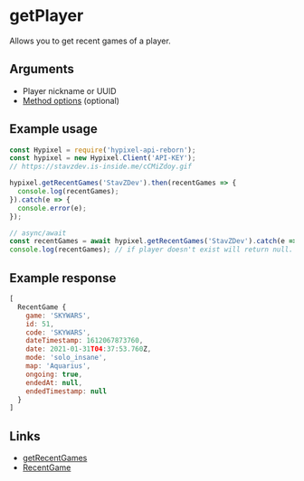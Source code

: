# getPlayer
Allows you to get recent games of a player.
## Arguments
- Player nickname or UUID
- [Method options](https://hypixel.stavzdev.xyz/#/docs/main/master/typedef/MethodOptions) (optional)

## Example usage
```js
const Hypixel = require('hypixel-api-reborn');
const hypixel = new Hypixel.Client('API-KEY');
// https://stavzdev.is-inside.me/cCMiZdoy.gif

hypixel.getRecentGames('StavZDev').then(recentGames => {
  console.log(recentGames);
}).catch(e => {
  console.error(e);
});

// async/await
const recentGames = await hypixel.getRecentGames('StavZDev').catch(e => console.error(e));
console.log(recentGames); // if player doesn't exist will return null.
```
## Example response
```js
[
  RecentGame {
    game: 'SKYWARS',
    id: 51,
    code: 'SKYWARS',
    dateTimestamp: 1612067873760,
    date: 2021-01-31T04:37:53.760Z,
    mode: 'solo_insane',
    map: 'Aquarius',
    ongoing: true,
    endedAt: null,
    endedTimestamp: null
  }
]
```
## Links
- [getRecentGames](https://hypixel.stavzdev.xyz/#/docs/main/master/class/Client?scrollTo=getRecentGames)
- [RecentGame](https://hypixel.stavzdev.xyz/#/docs/main/master/class/RecentGame)
